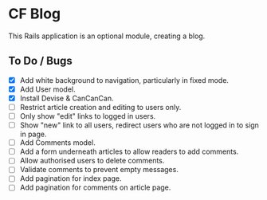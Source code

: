 # CF Blog

This Rails application is an optional module, creating a blog.

## To Do / Bugs

- [x] Add white background to navigation, particularly in fixed mode.
- [x] Add User model.
- [x] Install Devise & CanCanCan.
- [ ] Restrict article creation and editing to users only.
- [ ] Only show "edit" links to logged in users.
- [ ] Show "new" link to all users, redirect users who are not logged in to sign in page.
- [ ] Add Comments model.
- [ ] Add a form underneath articles to allow readers to add comments. 
- [ ] Allow authorised users to delete comments.
- [ ] Validate comments to prevent empty messages.
- [ ] Add pagination for index page.
- [ ] Add pagination for comments on article page.